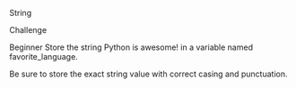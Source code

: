 String


Challenge

Beginner
Store the string Python is awesome! in a variable named favorite_language.

Be sure to store the exact string value with correct casing and punctuation.
